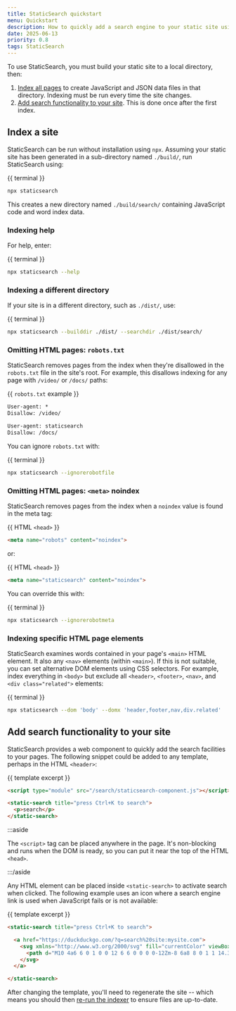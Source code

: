 ```yaml
---
title: StaticSearch quickstart
menu: Quickstart
description: How to quickly add a search engine to your static site using StaticSearch.
date: 2025-06-13
priority: 0.8
tags: StaticSearch
---
```


To use StaticSearch, you must build your static site to a local directory, then:

1. [Index all pages](#index-a-site) to create JavaScript and JSON data files in that directory. Indexing must be run every time the site changes.
1. [Add search functionality to your site](#add-search-functionality-to-your-site). This is done once after the first index.


## Index a site

StaticSearch can be run without installation using `npx`. Assuming your static site has been generated in a sub-directory named `./build/`, run StaticSearch using:

{{ terminal }}
```bash
npx staticsearch
```

This creates a new directory named `./build/search/` containing JavaScript code and word index data.


### Indexing help

For help, enter:

{{ terminal }}
```bash
npx staticsearch --help
```


### Indexing a different directory

If your site is in a different directory, such as `./dist/`, use:

{{ terminal }}
```bash
npx staticsearch --builddir ./dist/ --searchdir ./dist/search/
```


### Omitting HTML pages: `robots.txt`

StaticSearch removes pages from the index when they're disallowed in the `robots.txt` file in the site's root. For example, this disallows indexing for any page with `/video/` or `/docs/` paths:

{{ `robots.txt` example }}
```txt
User-agent: *
Disallow: /video/

User-agent: staticsearch
Disallow: /docs/
```

You can ignore `robots.txt` with:

{{ terminal }}
```bash
npx staticsearch --ignorerobotfile
```


### Omitting HTML pages: `<meta>` noindex

StaticSearch removes pages from the index when a `noindex` value is found in the meta tag:

{{ HTML `<head>` }}
```html
<meta name="robots" content="noindex">
```

or:

{{ HTML `<head>` }}
```html
<meta name="staticsearch" content="noindex">
```

You can override this with:

{{ terminal }}
```bash
npx staticsearch --ignorerobotmeta
```


### Indexing specific HTML page elements

StaticSearch examines words contained in your page's `<main>` HTML element. It also any `<nav>` elements (within `<main>`). If this is not suitable, you can set alternative DOM elements using CSS selectors. For example, index everything in `<body>` but exclude all `<header>`, `<footer>`, `<nav>`, and `<div class="related">` elements:

{{ terminal }}
```bash
npx staticsearch --dom 'body' --domx 'header,footer,nav,div.related'
```


## Add search functionality to your site

StaticSearch provides a web component to quickly add the search facilities to your pages. The following snippet could be added to any template, perhaps in the HTML `<header>`:

{{ template excerpt }}
```html
<script type="module" src="/search/staticsearch-component.js"></script>

<static-search title="press Ctrl+K to search">
  <p>search</p>
</static-search>
```

:::aside

The `<script>` tag can be placed anywhere in the page. It's non-blocking and runs when the DOM is ready, so you can put it near the top of the HTML `<head>`.

:::/aside

Any HTML element can be placed inside `<static-search>` to activate search when clicked. The following example uses an icon where a search engine link is used when JavaScript fails or is not available:

{{ template excerpt }}
```html
<static-search title="press Ctrl+K to search">

  <a href="https://duckduckgo.com/?q=search%20site:mysite.com">
    <svg xmlns="http://www.w3.org/2000/svg" fill="currentColor" viewBox="0 0 24 24">
      <path d="M10 4a6 6 0 1 0 0 12 6 6 0 0 0 0-12Zm-8 6a8 8 0 1 1 14.3 5l5.4 5.3a1 1 0 0 1-1.4 1.4l-5.4-5.4A8 8 0 0 1 2 10Z"></path>
    </svg>
  </a>

</static-search>
```

After changing the template, you'll need to regenerate the site -- which means you should then [re-run the indexer](#index-a-site) to ensure files are up-to-date.
